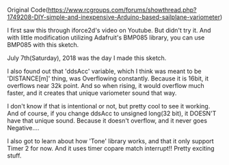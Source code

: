 Original Code(https://www.rcgroups.com/forums/showthread.php?1749208-DIY-simple-and-inexpensive-Arduino-based-sailplane-variometer)

I first saw this through iforce2d's video on Youtube. But didn't try it.
And with little modification utilizing Adafruit's BMP085 library, you can use
BMP085 with this sketch.

July 7th(Saturday), 2018
was the day I made this sketch.

I also found out that 'ddsAcc' variable, which I think was meant to be 'DISTANCE[m]' thing, was Overflowing constantly. Because it is 16bit, it overflows near 32k point. And so when rising, it would overflow much faster, and it creates that unique variometer sound that way.

I don't know if that is intentional or not, but pretty cool to see it working. And of course, if you change ddsAcc to unsigned long(32 bit), it DOESN'T have that unique sound. Because it doesn't overflow, and it never goes Negative....

I also got to learn about how 'Tone' library works, and that it only support Timer 2 for now. And it uses timer copare match interrupt!! Pretty exciting stuff.